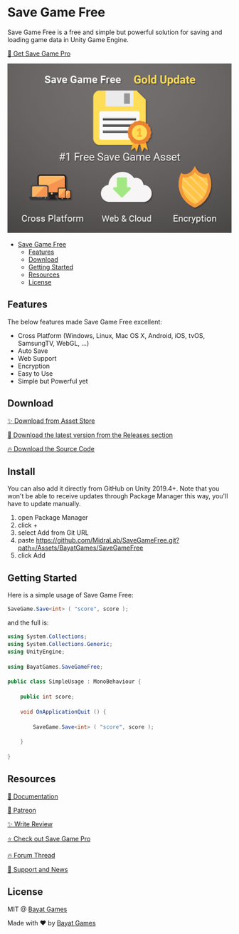 # Save Game Free

Save Game Free is a free and simple but powerful solution for saving and loading game data in Unity Game Engine.

[:rocket: Get Save Game Pro](https://github.com/BayatGames/SaveGamePro/)

<p align="center">
	<img src="https://raw.githubusercontent.com/BayatGames/SaveGameFree/master/Assets/BayatGames/SaveGameFree/PressKit/Unity%20Package%20Key%20Images%20-%20Large-01.png" alt="Save Game Free Logo" />
</p>

<!-- TOC -->
* [Save Game Free](#save-game-free)
  * [Features](#features)
  * [Download](#download)
  * [Getting Started](#getting-started)
  * [Resources](#resources)
  * [License](#license)
<!-- TOC -->

## Features

The below features made Save Game Free excellent:

- Cross Platform (Windows, Linux, Mac OS X, Android, iOS, tvOS, SamsungTV, WebGL, ...)
- Auto Save
- Web Support
- Encryption
- Easy to Use
- Simple but Powerful yet

## Download

[:sparkles: Download from Asset Store](https://assetstore.unity.com/packages/tools/input-management/save-game-free-gold-update-81519)

[:rocket: Download the latest version from the Releases section](https://github.com/BayatGames/SaveGameFree/releases/latest)

[:fire: Download the Source Code](https://github.com/BayatGames/SaveGameFree/archive/master.zip)

## Install
You can also add it directly from GitHub on Unity 2019.4+. Note that you won't be able to receive updates through Package Manager this way, you'll have to update manually.

1. open Package Manager
2. click +
3. select Add from Git URL
4. paste https://github.com/MidraLab/SaveGameFree.git?path=/Assets/BayatGames/SaveGameFree
5. click Add
## Getting Started

Here is a simple usage of Save Game Free:

```csharp
SaveGame.Save<int> ( "score", score );
```

and the full is:

```csharp
using System.Collections;
using System.Collections.Generic;
using UnityEngine;

using BayatGames.SaveGameFree;

public class SimpleUsage : MonoBehaviour {

	public int score;

	void OnApplicationQuit () {

		SaveGame.Save<int> ( "score", score );

	}

}
```

## Resources

[:book: Documentation](http://docs.bayat.io/savegamefree)

[:rocket: Patreon](https://www.patreon.com/BayatGames)

[:sparkles: Write Review](https://www.assetstore.unity3d.com/#!/content/81519)

[:star: Check out Save Game Pro](https://github.com/BayatGames/SaveGamePro/)

[:fire: Forum Thread](https://forum.unity3d.com/threads/released-empireassets-save-game-free.457658/)

[:newspaper: Support and News](https://github.com/BayatGames/Support)

## License

MIT @ [Bayat Games](https://github.com/BayatGames)

Made with :heart: by [Bayat Games](https://github.com/BayatGames)
